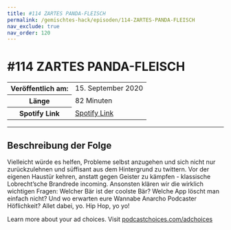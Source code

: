 ```yaml
---
title: #114 ZARTES PANDA-FLEISCH
permalink: /gemischtes-hack/episoden/114-ZARTES-PANDA-FLEISCH
nav_exclude: true
nav_order: 120
---
```


# #114 ZARTES PANDA-FLEISCH
<table class="resp-table dcf-table dcf-table-responsive dcf-table-bordered dcf-table-striped dcf-w-100%">
                    <tbody>
                        <tr>
                            <th scope="row">Veröffentlich am:</th>
                            <td data-label="Veröffentlich am:">15. September 2020</td>
                        </tr>
                        <tr>
                            <th scope="row">Länge </th>
                            <td data-label="Länge ">82 Minuten</td>
                        </tr><tr>
                                <th scope="row">Spotify Link</th>
                                <td data-label="Spotify Link"><a href="https://open.spotify.com/episode/4oD0r7GvIomKHOvhLNZh25">Spotify Link</a></td>
                            </tr></tbody>
                </table>

***

## Beschreibung der Folge

<div>
<p>Vielleicht würde es helfen, Probleme selbst anzugehen und sich nicht nur zurückzulehnen und süffisant aus dem Hintergrund zu twittern. Vor der eigenen Haustür kehren, anstatt gegen Geister zu kämpfen - klassische Lobrecht’sche Brandrede incoming. Ansonsten klären wir die wirklich wichtigen Fragen: Welcher Bär ist der coolste Bär? Welche App löscht man einfach nicht? Und wo erwarten eure Wannabe Anarcho Podcaster Höflichkeit? Allet dabei, yo. Hip Hop, yo yo!</p><p> </p><p>Learn more about your ad choices. Visit <a href="https://podcastchoices.com/adchoices">podcastchoices.com/adchoices</a></p>  
</div>

